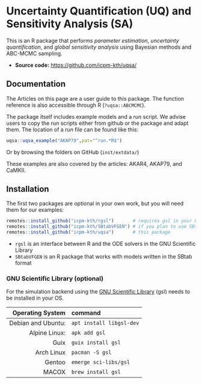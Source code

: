 # Uncertainty Quantification (UQ) and Sensitivity Analysis (SA)

This is an R package that performs *parameter estimation*,
*uncertainty quantification*, and *global sensitivity analysis* using
Bayesian methods and ABC-MCMC sampling.

* **Source code:** https://github.com/icpm-kth/uqsa/

## Documentation

The Articles on this page are a user guide to this package. The
function reference is also accessible through R (`?uqsa::ABCMCMC`).

The package itself includes example models and a *run* script. We
advise users to copy the run scripts either from github or the package
and adapt them. The location of a *run* file can be found like this:

```R
uqsa::uqsa_example("AKAP79",pat="^run.*R$")
```
Or by browsing the folders on GitHub (`inst/extdata/`)

These examples are also covered by the articles: AKAR4, AKAP79, and CaMKII.

## Installation

The first two packages are optional in your own work, but you will
need them for our examples:

```R
remotes::install_github("icpm-kth/rgsl")       # requires gsl in your OS
remotes::install_github("icpm-kth/SBtabVFGEN") # if you plan to use SBtab
remotes::install_github("icpm-kth/uqsa")       # this package
```

- `rgsl` is an interface between R and the ODE solvers in the GNU Scientific Library
- `SBtabVFGEN` is an R package that works with models written in the SBtab format

### GNU Scientific Library (optional)

For the simulation backend using the [GNU Scientific Library](https://www.gnu.org/software/gsl/) (gsl) needs to be installed in your OS.

|   Operating System | command                  |
|-------------------:|:-------------------------|
| Debian and Ubuntu: | `apt install libgsl-dev` |
|      Alpine Linux: | `apk add gsl`            |
|               Guix | `guix install gsl`       |
|         Arch Linux | `pacman -S gsl`          |
|             Gentoo | `emerge sci-libs/gsl`    |
|              MACOX | `brew install gsl`       |



